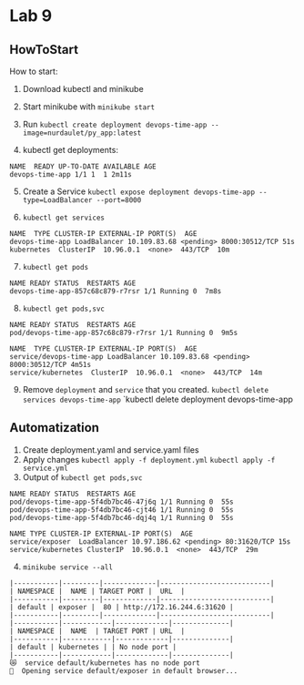 # Lab 9
## HowToStart



How to start:

1. Download kubectl and minikube

2. Start minikube with `minikube start`
3. Run `kubectl create deployment devops-time-app --image=nurdaulet/py_app:latest`
4. kubectl get deployments:
```
NAME  READY UP-TO-DATE AVAILABLE AGE
devops-time-app 1/1 1  1 2m11s
```
5. Create a Service `kubectl expose deployment devops-time-app --type=LoadBalancer --port=8000`

6. `kubectl get services`
```
NAME  TYPE CLUSTER-IP EXTERNAL-IP PORT(S)  AGE
devops-time-app LoadBalancer 10.109.83.68 <pending> 8000:30512/TCP 51s
kubernetes  ClusterIP  10.96.0.1  <none>  443/TCP  10m
```
7. `kubectl get pods`
```
NAME READY STATUS  RESTARTS AGE
devops-time-app-857c68c879-r7rsr 1/1 Running 0  7m8s
```
8. `kubectl get pods,svc`
```
NAME READY STATUS  RESTARTS AGE
pod/devops-time-app-857c68c879-r7rsr 1/1 Running 0  9m5s
  
NAME  TYPE CLUSTER-IP EXTERNAL-IP PORT(S)  AGE
service/devops-time-app LoadBalancer 10.109.83.68 <pending> 8000:30512/TCP 4m51s
service/kubernetes  ClusterIP  10.96.0.1  <none>  443/TCP  14m
```
9. Remove `deployment` and `service` that you created.
`kubectl delete services devops-time-app`
`kubectl delete deployment devops-time-app
##  Automatization
1. Create deployment.yaml and service.yaml files
2. Apply changes
`kubectl apply -f deployment.yml`
`kubectl apply -f service.yml`
3. Output of `kubectl get pods,svc`
```
NAME READY STATUS  RESTARTS AGE
pod/devops-time-app-5f4db7bc46-47j6q 1/1 Running 0  55s
pod/devops-time-app-5f4db7bc46-cjt46 1/1 Running 0  55s
pod/devops-time-app-5f4db7bc46-dqj4q 1/1 Running 0  55s
  
NAME TYPE CLUSTER-IP EXTERNAL-IP PORT(S)  AGE
service/exposer  LoadBalancer 10.97.186.62 <pending> 80:31620/TCP 15s
service/kubernetes ClusterIP  10.96.0.1  <none>  443/TCP  29m
```
4. `minikube service --all`
```
|-----------|---------|-------------|---------------------------|
| NAMESPACE |  NAME | TARGET PORT |  URL  |
|-----------|---------|-------------|---------------------------|
| default | exposer |  80 | http://172.16.244.6:31620 |
|-----------|---------|-------------|---------------------------|
|-----------|------------|-------------|--------------|
| NAMESPACE |  NAME  | TARGET PORT | URL  |
|-----------|------------|-------------|--------------|
| default | kubernetes | | No node port |
|-----------|------------|-------------|--------------|
😿  service default/kubernetes has no node port
🎉  Opening service default/exposer in default browser...
```